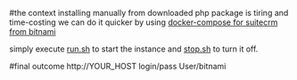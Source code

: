 #the context
installing manually from downloaded php package is tiring and time-costing
we can do it quicker by using [docker-compose for suitecrm from bitnami](https://github.com/bitnami/bitnami-docker-suitecrm) 

simply execute [run.sh](./run.sh) to start the instance and [stop.sh](./stop.sh) to turn it off.

#final outcome
http://YOUR_HOST
login/pass User/bitnami
